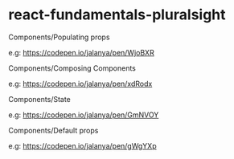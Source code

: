 # react-fundamentals-pluralsight

Components/Populating props

e.g: https://codepen.io/jalanya/pen/WjoBXR

Components/Composing Components

e.g: https://codepen.io/jalanya/pen/xdRodx

Components/State

e.g: https://codepen.io/jalanya/pen/GmNVOY

Components/Default props

e.g: https://codepen.io/jalanya/pen/gWgYXp
